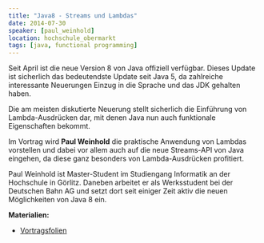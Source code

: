 ```yaml
---
title: "Java8 - Streams und Lambdas"
date: 2014-07-30
speaker: [paul_weinhold]
location: hochschule_obermarkt
tags: [java, functional programming]
---
```


Seit April ist die neue Version 8 von Java offiziell verfügbar. Dieses Update ist sicherlich das bedeutendste Update
seit Java 5, da zahlreiche interessante Neuerungen Einzug in die Sprache und das JDK gehalten haben.

Die am meisten diskutierte Neuerung stellt sicherlich die Einführung von Lambda-Ausdrücken dar, mit denen Java nun auch
funktionale Eigenschaften bekommt.

Im Vortrag wird **Paul Weinhold** die praktische Anwendung von Lambdas vorstellen und dabei vor allem auch auf die neue
Streams-API von Java eingehen, da diese ganz besonders von Lambda-Ausdrücken profitiert.

Paul Weinhold ist Master-Student im Studiengang Informatik an der Hochschule in Görlitz. Daneben arbeitet er als
Werksstudent bei der Deutschen Bahn AG und setzt dort seit einiger Zeit aktiv die neuen Möglichkeiten von Java 8 ein.

**Materialien:**

- [Vortragsfolien](/downloads/juggr_java8.pdf)
